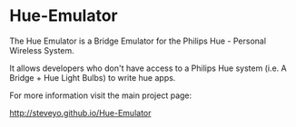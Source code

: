 Hue-Emulator
============

The Hue Emulator is a Bridge Emulator for the Philips Hue - Personal Wireless System.  

It allows developers who don't have access to a Philips Hue system (i.e.  A Bridge + Hue Light Bulbs) to write hue apps.


For more information visit the main project page:

http://steveyo.github.io/Hue-Emulator